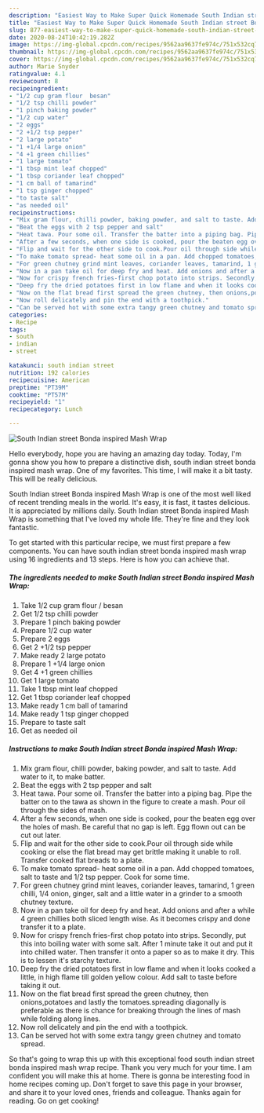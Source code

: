 ```yaml
---
description: "Easiest Way to Make Super Quick Homemade South Indian street Bonda inspired Mash Wrap"
title: "Easiest Way to Make Super Quick Homemade South Indian street Bonda inspired Mash Wrap"
slug: 877-easiest-way-to-make-super-quick-homemade-south-indian-street-bonda-inspired-mash-wrap
date: 2020-08-24T10:42:19.282Z
image: https://img-global.cpcdn.com/recipes/9562aa9637fe974c/751x532cq70/south-indian-street-bonda-inspired-mash-wrap-recipe-main-photo.jpg
thumbnail: https://img-global.cpcdn.com/recipes/9562aa9637fe974c/751x532cq70/south-indian-street-bonda-inspired-mash-wrap-recipe-main-photo.jpg
cover: https://img-global.cpcdn.com/recipes/9562aa9637fe974c/751x532cq70/south-indian-street-bonda-inspired-mash-wrap-recipe-main-photo.jpg
author: Marie Snyder
ratingvalue: 4.1
reviewcount: 8
recipeingredient:
- "1/2 cup gram flour  besan"
- "1/2 tsp chilli powder"
- "1 pinch baking powder"
- "1/2 cup water"
- "2 eggs"
- "2 +1/2 tsp pepper"
- "2 large potato"
- "1 +1/4 large onion"
- "4 +1 green chillies"
- "1 large tomato"
- "1 tbsp mint leaf chopped"
- "1 tbsp coriander leaf chopped"
- "1 cm ball of tamarind"
- "1 tsp ginger chopped"
- "to taste salt"
- "as needed oil"
recipeinstructions:
- "Mix gram flour, chilli powder, baking powder, and salt to taste. Add water to it, to make batter."
- "Beat the eggs with 2 tsp pepper and salt"
- "Heat tawa. Pour some oil. Transfer the batter into a piping bag. Pipe the batter on to the tawa as shown in the figure to create a mash. Pour oil through the sides of mash."
- "After a few seconds, when one side is cooked, pour the beaten egg over the holes of mash. Be careful that no gap is left. Egg flown out can be cut out later."
- "Flip and wait for the other side to cook.Pour oil through side while cooking or else the flat bread may get brittle making it unable to roll. Transfer cooked flat breads to a plate."
- "To make tomato spread- heat some oil in a pan. Add chopped tomatoes, salt to taste and 1/2 tsp pepper. Cook for some time."
- "For green chutney grind mint leaves, coriander leaves, tamarind, 1 green chilli, 1/4 onion, ginger, salt and a little water in a grinder to a smooth chutney texture."
- "Now in a pan take oil for deep fry and heat. Add onions and after a while 4 green chillies both sliced length wise. As it becomes crispy and done transfer it to a plate."
- "Now for crispy french fries-first chop potato into strips. Secondly, put this into boiling water with some salt. After 1 minute take it out and put it into chilled water. Then transfer it onto a paper so as to make it dry. This is to lessen it&#39;s starchy texture."
- "Deep fry the dried potatoes first in low flame and when it looks cooked a little, in high flame till golden yellow colour. Add salt to taste before taking it out."
- "Now on the flat bread first spread the green chutney, then onions,potatoes and lastly the tomatoes.spreading diagonally is preferable as there is chance for breaking through the lines of mash while folding along lines."
- "Now roll delicately and pin the end with a toothpick."
- "Can be served hot with some extra tangy green chutney and tomato spread."
categories:
- Recipe
tags:
- south
- indian
- street

katakunci: south indian street 
nutrition: 192 calories
recipecuisine: American
preptime: "PT39M"
cooktime: "PT57M"
recipeyield: "1"
recipecategory: Lunch

---
```



![South Indian street Bonda inspired Mash Wrap](https://img-global.cpcdn.com/recipes/9562aa9637fe974c/751x532cq70/south-indian-street-bonda-inspired-mash-wrap-recipe-main-photo.jpg)

Hello everybody, hope you are having an amazing day today. Today, I'm gonna show you how to prepare a distinctive dish, south indian street bonda inspired mash wrap. One of my favorites. This time, I will make it a bit tasty. This will be really delicious.



South Indian street Bonda inspired Mash Wrap is one of the most well liked of recent trending meals in the world. It's easy, it is fast, it tastes delicious. It is appreciated by millions daily. South Indian street Bonda inspired Mash Wrap is something that I've loved my whole life. They're fine and they look fantastic.


To get started with this particular recipe, we must first prepare a few components. You can have south indian street bonda inspired mash wrap using 16 ingredients and 13 steps. Here is how you can achieve that.

<!--inarticleads1-->

##### The ingredients needed to make South Indian street Bonda inspired Mash Wrap:

1. Take 1/2 cup gram flour / besan
1. Get 1/2 tsp chilli powder
1. Prepare 1 pinch baking powder
1. Prepare 1/2 cup water
1. Prepare 2 eggs
1. Get 2 +1/2 tsp pepper
1. Make ready 2 large potato
1. Prepare 1 +1/4 large onion
1. Get 4 +1 green chillies
1. Get 1 large tomato
1. Take 1 tbsp mint leaf chopped
1. Get 1 tbsp coriander leaf chopped
1. Make ready 1 cm ball of tamarind
1. Make ready 1 tsp ginger chopped
1. Prepare to taste salt
1. Get as needed oil




<!--inarticleads2-->

##### Instructions to make South Indian street Bonda inspired Mash Wrap:

1. Mix gram flour, chilli powder, baking powder, and salt to taste. Add water to it, to make batter.
1. Beat the eggs with 2 tsp pepper and salt
1. Heat tawa. Pour some oil. Transfer the batter into a piping bag. Pipe the batter on to the tawa as shown in the figure to create a mash. Pour oil through the sides of mash.
1. After a few seconds, when one side is cooked, pour the beaten egg over the holes of mash. Be careful that no gap is left. Egg flown out can be cut out later.
1. Flip and wait for the other side to cook.Pour oil through side while cooking or else the flat bread may get brittle making it unable to roll. Transfer cooked flat breads to a plate.
1. To make tomato spread- heat some oil in a pan. Add chopped tomatoes, salt to taste and 1/2 tsp pepper. Cook for some time.
1. For green chutney grind mint leaves, coriander leaves, tamarind, 1 green chilli, 1/4 onion, ginger, salt and a little water in a grinder to a smooth chutney texture.
1. Now in a pan take oil for deep fry and heat. Add onions and after a while 4 green chillies both sliced length wise. As it becomes crispy and done transfer it to a plate.
1. Now for crispy french fries-first chop potato into strips. Secondly, put this into boiling water with some salt. After 1 minute take it out and put it into chilled water. Then transfer it onto a paper so as to make it dry. This is to lessen it&#39;s starchy texture.
1. Deep fry the dried potatoes first in low flame and when it looks cooked a little, in high flame till golden yellow colour. Add salt to taste before taking it out.
1. Now on the flat bread first spread the green chutney, then onions,potatoes and lastly the tomatoes.spreading diagonally is preferable as there is chance for breaking through the lines of mash while folding along lines.
1. Now roll delicately and pin the end with a toothpick.
1. Can be served hot with some extra tangy green chutney and tomato spread.




So that's going to wrap this up with this exceptional food south indian street bonda inspired mash wrap recipe. Thank you very much for your time. I am confident you will make this at home. There is gonna be interesting food in home recipes coming up. Don't forget to save this page in your browser, and share it to your loved ones, friends and colleague. Thanks again for reading. Go on get cooking!
